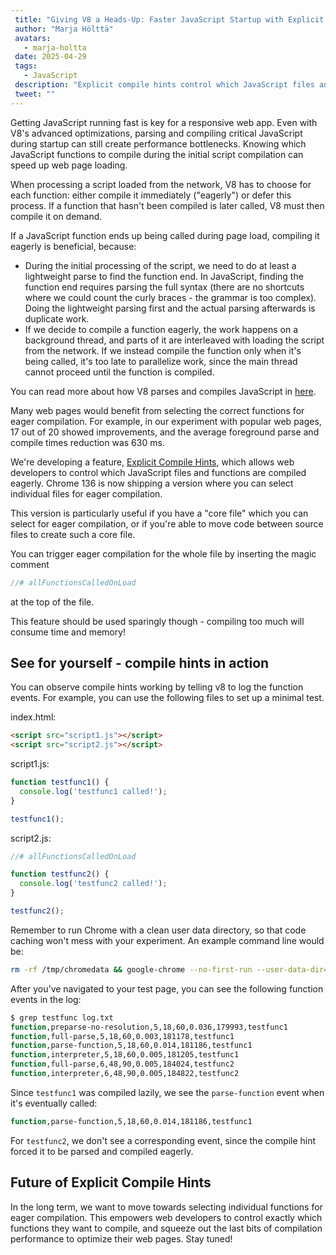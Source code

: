 ```yaml
---
 title: "Giving V8 a Heads-Up: Faster JavaScript Startup with Explicit Compile Hints"
 author: "Marja Hölttä"
 avatars: 
   - marja-holtta
 date: 2025-04-29
 tags: 
   - JavaScript
 description: "Explicit compile hints control which JavaScript files and functions are parsed and compiled eagerly"
 tweet: ""
---
```


Getting JavaScript running fast is key for a responsive web app. Even with V8's advanced optimizations, parsing and compiling critical JavaScript during startup can still create performance bottlenecks. Knowing which JavaScript functions to compile during the initial script compilation can speed up web page loading.

<!--truncate-->
When processing a script loaded from the network, V8 has to choose for each function: either compile it immediately ("eagerly") or defer this process. If a function that hasn't been compiled is later called, V8 must then compile it on demand.

If a JavaScript function ends up being called during page load, compiling it eagerly is beneficial, because:

- During the initial processing of the script, we need to do at least a lightweight parse to find the function end. In JavaScript, finding the function end requires parsing the full syntax (there are no shortcuts where we could count the curly braces - the grammar is too complex). Doing the lightweight parsing first and the actual parsing afterwards is duplicate work.
- If we decide to compile a function eagerly, the work happens on a background thread, and parts of it are interleaved with loading the script from the network. If we instead compile the function only when it's being called, it's too late to parallelize work, since the main thread cannot proceed until the function is compiled.

You can read more about how V8 parses and compiles JavaScript in [here](https://v8.dev/blog/preparser).

Many web pages would benefit from selecting the correct functions for eager compilation. For example, in our experiment with popular web pages, 17 out of 20 showed improvements, and the average foreground parse and compile times reduction was 630 ms.

We're developing a feature, [Explicit Compile Hints](https://github.com/WICG/explicit-javascript-compile-hints-file-based), which allows web developers to control which JavaScript files and functions are compiled eagerly. Chrome 136 is now shipping a version where you can select individual files for eager compilation.

This version is particularly useful if you have a "core file" which you can select for eager compilation, or if you're able to move code between source files to create such a core file.

You can trigger eager compilation for the whole file by inserting the magic comment

```js
//# allFunctionsCalledOnLoad
```

at the top of the file.

This feature should be used sparingly though - compiling too much will consume time and memory!

## See for yourself - compile hints in action

You can observe compile hints working by telling v8 to log the function events. For example, you can use the following files to set up a minimal test.

index.html:

```html
<script src="script1.js"></script>
<script src="script2.js"></script>
```

script1.js:

```js
function testfunc1() {
  console.log('testfunc1 called!');
}

testfunc1();
```

script2.js:

```js
//# allFunctionsCalledOnLoad

function testfunc2() {
  console.log('testfunc2 called!');
}

testfunc2();
```

Remember to run Chrome with a clean user data directory, so that code caching won't mess with your experiment. An example command line would be:

```sh
rm -rf /tmp/chromedata && google-chrome --no-first-run --user-data-dir=/tmp/chromedata --js-flags=--log-function_events > log.txt
```

After you've navigated to your test page, you can see the following function events in the log:

```sh
$ grep testfunc log.txt
function,preparse-no-resolution,5,18,60,0.036,179993,testfunc1
function,full-parse,5,18,60,0.003,181178,testfunc1
function,parse-function,5,18,60,0.014,181186,testfunc1
function,interpreter,5,18,60,0.005,181205,testfunc1
function,full-parse,6,48,90,0.005,184024,testfunc2
function,interpreter,6,48,90,0.005,184822,testfunc2
```

Since `testfunc1` was compiled lazily, we see the `parse-function` event when it's eventually called:

```sh
function,parse-function,5,18,60,0.014,181186,testfunc1
```

For `testfunc2`, we don't see a corresponding event, since the compile hint forced it to be parsed and compiled eagerly.

## Future of Explicit Compile Hints

In the long term, we want to move towards selecting individual functions for eager compilation. This empowers web developers to control exactly which functions they want to compile, and squeeze out the last bits of compilation performance to optimize their web pages. Stay tuned!
